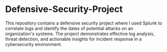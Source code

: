 # Defensive-Security-Project
This repository contains a defensive security project where I used Splunk to correlate logs and identify the dates of potential attacks on an organization's systems. The project demonstrates effective log analysis, threat detection, and actionable insights for incident response in a cybersecurity environment.

